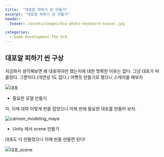 ```yaml
---
title:  "대포알 피하기 씬 만들기"
excerpt: "대포알 피하기 씬 만들기"
header:
  teaser: /assets/images/bio-photo-keyboard-teaser.jpg

categories:
  - Game Development-The Orb
---
```

## 대포알 피하기 씬 구상

지금와서 생각해보면 왜 대포여야만 했는지에 대한 명확한 이유는 없다. 그냥 대포가 떠올랐다. 그뿐이다.(개연성 1도 없다.)
어쨋듯 만들기로 했으니 스캐치를 해보자

![대포](https://user-images.githubusercontent.com/73280175/104127242-4d351b00-53a4-11eb-9d38-dca8bb1ef6b5.jpg)



* 필요한 모델 만들기

자, 이제 대략 이렇게 씬을 잡았으니 이제 씬에 필요한 대포를 만들어 보자.

![cannon_modeling_maya](https://user-images.githubusercontent.com/73280175/104127716-10b6ee80-53a7-11eb-935b-3c04a0b6ae84.jpg)



* Unity 에서 scene 만들기

대포도 다 만들었으니 이제 씬을 만들면 된다!


![대포_scene](https://user-images.githubusercontent.com/73280175/104127401-41962400-53a5-11eb-9563-d5c6a45bf3fe.jpg)
